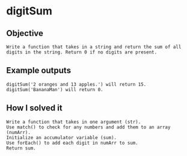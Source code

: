 # digitSum

## Objective
    Write a function that takes in a string and return the sum of all digits in the string. Return 0 if no digits are present.

## Example outputs
    digitSum('2 oranges and 13 apples.') will return 15.
    digitSum('BananaMan') will return 0.

## How I solved it
    Write a function that takes in one argument (str).
    Use match() to check for any numbers and add them to an array (numArr).
    Initialize an accumulator variable (sum).
    Use forEach() to add each digit in numArr to sum.
    Return sum.
